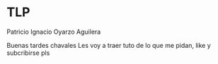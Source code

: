 # TLP
Patricio Ignacio Oyarzo Aguilera

Buenas tardes chavales Les voy a traer tuto de lo que me pidan, like y subcribirse pls
